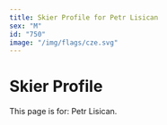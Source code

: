 ```yaml
---
title: Skier Profile for Petr Lisican
sex: "M"
id: "750"
image: "/img/flags/cze.svg" 
---
```


# Skier Profile

This page is for: Petr Lisican.
    
